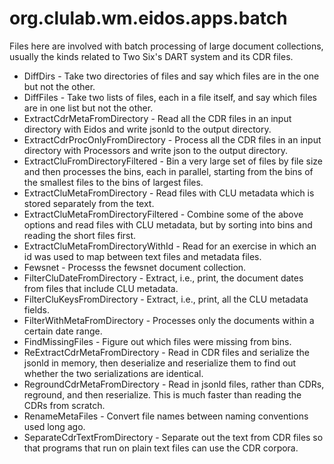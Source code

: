 # org.clulab.wm.eidos.apps.batch

Files here are involved with batch processing of large document collections, usually the kinds related to Two Six's DART system and its CDR files.

* DiffDirs - Take two directories of files and say which files are in the one but not the other.
* DiffFiles - Take two lists of files, each in a file itself, and say which files are in one list but not the other.
* ExtractCdrMetaFromDirectory - Read all the CDR files in an input directory with Eidos and write jsonld to the output directory.
* ExtractCdrProcOnlyFromDirectory - Process all the CDR files in an input directory with Processors and write json to the output directory.
* ExtractCluFromDirectoryFiltered - Bin a very large set of files by file size and then processes the bins, each in parallel, starting from the bins of the smallest files to the bins of largest files.
* ExtractCluMetaFromDirectory - Read files with CLU metadata which is stored separately from the text.
* ExtractCluMetaFromDirectoryFiltered - Combine some of the above options and read files with CLU metadata, but by sorting into bins and reading the short files first.
* ExtractCluMetaFromDirectoryWithId - Read for an exercise in which an id was used to map between text files and metadata files.
* Fewsnet - Processs the fewsnet document collection.
* FilterCluDateFromDirectory - Extract, i.e., print, the document dates from files that include CLU metadata.
* FilterCluKeysFromDirectory - Extract, i.e., print, all the CLU metadata fields.
* FilterWithMetaFromDirectory - Processes only the documents within a certain date range.
* FindMissingFiles - Figure out which files were missing from bins.
* ReExtractCdrMetaFromDirectory - Read in CDR files and serialize the jsonld in memory, then deserialize and reserialize them to find out whether the two serializations are identical.
* RegroundCdrMetaFromDirectory - Read in jsonld files, rather than CDRs, reground, and then reserialize.  This is much faster than reading the CDRs from scratch.
* RenameMetaFiles - Convert file names between naming conventions used long ago.
* SeparateCdrTextFromDirectory - Separate out the text from CDR files so that programs that run on plain text files can use the CDR corpora.
